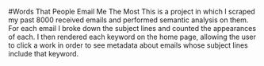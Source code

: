 #Words That People Email Me The Most
This is a project in which I scraped my past 8000 received emails and performed semantic analysis on them. For each email I broke down the subject lines and counted the appearances of each. I then rendered each keyword on the home page, allowing the user to click a work in order to see metadata about emails whose subject lines include that keyword.
